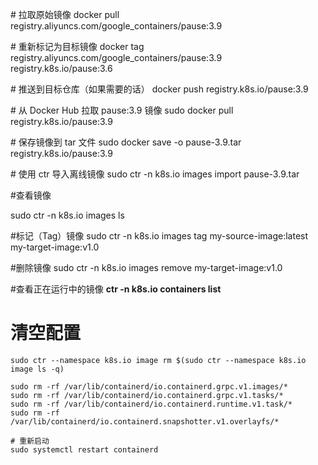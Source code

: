 \# 拉取原始镜像
docker pull registry.aliyuncs.com/google_containers/pause:3.9

\# 重新标记为目标镜像
docker tag registry.aliyuncs.com/google_containers/pause:3.9 registry.k8s.io/pause:3.6

\# 推送到目标仓库（如果需要的话）
docker push registry.k8s.io/pause:3.9

\# 从 Docker Hub 拉取 pause:3.9 镜像
sudo docker pull registry.k8s.io/pause:3.9

\# 保存镜像到 tar 文件
sudo docker save -o pause-3.9.tar registry.k8s.io/pause:3.9

\# 使用 ctr 导入离线镜像
sudo ctr -n k8s.io images import pause-3.9.tar

\#查看镜像

sudo ctr -n k8s.io images ls

\#标记（Tag）镜像
sudo ctr -n k8s.io  images tag my-source-image:latest my-target-image:v1.0

\#删除镜像
sudo ctr -n k8s.io images remove my-target-image:v1.0

\#查看正在运行中的镜像
**ctr -n k8s.io containers list**

# 清空配置

```
sudo ctr --namespace k8s.io image rm $(sudo ctr --namespace k8s.io image ls -q)

sudo rm -rf /var/lib/containerd/io.containerd.grpc.v1.images/*
sudo rm -rf /var/lib/containerd/io.containerd.grpc.v1.tasks/*
sudo rm -rf /var/lib/containerd/io.containerd.runtime.v1.task/*
sudo rm -rf /var/lib/containerd/io.containerd.snapshotter.v1.overlayfs/*

# 重新启动
sudo systemctl restart containerd 
```














